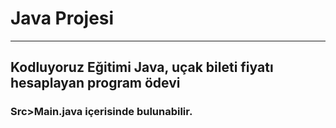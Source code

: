 # Java Projesi
-----

## Kodluyoruz Eğitimi Java, uçak bileti fiyatı hesaplayan program ödevi


### Src>Main.java içerisinde bulunabilir.
